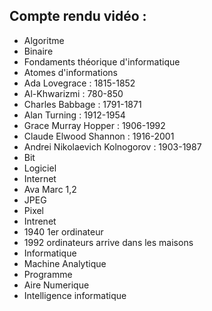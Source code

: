 ## Compte rendu vidéo :

- Algoritme
- Binaire
- Fondaments théorique d'informatique
- Atomes d'informations
- Ada Lovegrace : 1815-1852
- Al-Khwarizmi : 780-850
- Charles Babbage : 1791-1871
- Alan Turning : 1912-1954
- Grace Murray Hopper : 1906-1992
- Claude Elwood Shannon : 1916-2001
- Andrei Nikolaevich Kolnogorov : 1903-1987
- Bit
- Logiciel
- Internet
- Ava Marc 1,2
- JPEG
- Pixel
- Intrenet
- 1940 1er ordinateur
- 1992 ordinateurs arrive dans les maisons 
- Informatique
- Machine Analytique
- Programme
- Aire Numerique
- Intelligence informatique
